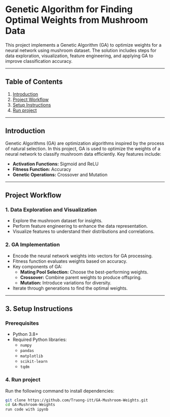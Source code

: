 # Genetic Algorithm for Finding Optimal Weights from Mushroom Data

This project implements a Genetic Algorithm (GA) to optimize weights for a neural network using mushroom dataset. The solution includes steps for data exploration, visualization, feature engineering, and applying GA to improve classification accuracy.

---

## Table of Contents

1. [Introduction](#introduction)
2. [Project Workflow](#project-workflow)
3. [Setup Instructions](#setup-instructions)
4. [Run project](#run-project)

---

## Introduction

Genetic Algorithms (GA) are optimization algorithms inspired by the process of natural selection. In this project, GA is used to optimize the weights of a neural network to classify mushroom data efficiently. Key features include:
- **Activation Functions:** Sigmoid and ReLU
- **Fitness Function:** Accuracy
- **Genetic Operations:** Crossover and Mutation
---

## Project Workflow

### 1. **Data Exploration and Visualization**
   - Explore the mushroom dataset for insights.
   - Perform feature engineering to enhance the data representation.
   - Visualize features to understand their distributions and correlations.

### 2. **GA Implementation**
   - Encode the neural network weights into vectors for GA processing.
   - Fitness function evaluates weights based on accuracy.
   - Key components of GA:
     - **Mating Pool Selection:** Choose the best-performing weights.
     - **Crossover:** Combine parent weights to produce offspring.
     - **Mutation:** Introduce variations for diversity.
   - Iterate through generations to find the optimal weights.

---

## 3. Setup Instructions
### Prerequisites
- Python 3.8+
- Required Python libraries:
  - `numpy`
  - `pandas`
  - `matplotlib`
  - `scikit-learn`
  - `tqdm`
### 4. Run project

Run the following command to install dependencies:
```bash
git clone https://github.com/Truong-itt/GA-Mushroom-Weights.git
cd GA-Mushroom-Weights
run code with ipynb
```
